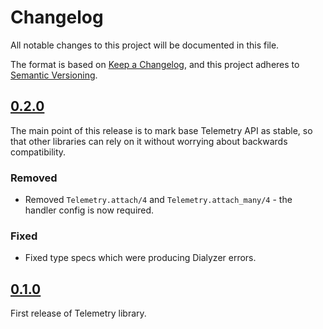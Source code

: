 # Changelog

All notable changes to this project will be documented in this file.

The format is based on [Keep a Changelog](https://keepachangelog.com/en/1.0.0/),
and this project adheres to [Semantic Versioning](https://semver.org/spec/v2.0.0.html).

## [0.2.0](https://github.com/elixir-telemetry/telemetry/tree/v0.2.0)

The main point of this release is to mark base Telemetry API as stable, so that other libraries can
rely on it without worrying about backwards compatibility.

### Removed

* Removed `Telemetry.attach/4` and `Telemetry.attach_many/4` - the handler config is now required.

### Fixed

* Fixed type specs which were producing Dialyzer errors.

## [0.1.0](https://github.com/elixir-telemetry/telemetry/tree/v0.1.0)

First release of Telemetry library.
